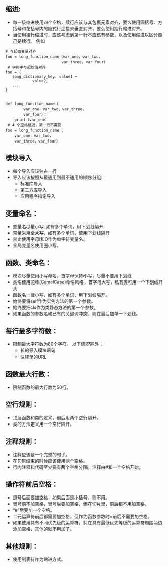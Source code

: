 ## 缩进:
- 每一级缩进使用四个空格，续行应该与其包裹元素对齐，要么使用圆括号、方括号和花括号内的隐式行连接来垂直对齐，要么使用挂行缩进对齐。
- 当使用挂行缩进时，应该考虑到第一行不应该有参数，以及使用缩进以区分自己是续行。
例如
```
# 与起始变量对齐
foo = long_function_name（var_one，var_two，
                         var_three，var_four）
 # 字典中与起始值对齐
foo = {
   long_dictionary_key: value1 +
			value2,
   ...
}


def long_function_name（
        var_one，var_two，var_three，
        var_four）：
    print（var_one）
 # 4 个空格缩进，第一行不需要    
foo = long_function_name（
    var_one，var_two，
    var_three，var_four）
```

## 模块导入  
- 每个导入应该独占一行
- 导入应该按照从最通用到最不通用的顺序分组:
    - 标准库导入
    - 第三方库导入
    - 应用程序指定导入

## 变量命名：
- 变量名尽量小写, 如有多个单词，用下划线隔开
- 常量采用全**大写**，如有多个单词，使用下划线隔开
- 禁止使用字母l和O作为单字符变量名。
- 全局变量名使用圈小写。

## 函数、类命名：
- 模块尽量使用小写命名，首字母保持小写，尽量不要用下划线
- 类名使用驼峰(CamelCase)命名风格，首字母大写，私有类可用一个下划线开头
- 函数名一律小写，如有多个单词，用下划线隔开。
- 始终要将self作为实例方法的第一个参数。
- 始终要把cls作为类静态方法的第一个参数。
- 如果函数的参数名和已有的关键词冲突，则在最后加单一下划线。

## 每行最多字符数：
- 限制最大字符数为80个字符。
以下情况除外：
    - 长的导入模块语句
    - 注释里的URL

## 函数最大行数：
- 限制函数的最大行数为50行。


## 空行规则：
- 顶层函数和类的定义，前后用两个空行隔开。
- 类的方法定义用一个空行隔开。

## 注释规则：
- 注释应该是一个完整的句子。
- 在句尾结束的时候应该使用两个空格。
- 行内注释和代码至少要有两个空格分隔，注释由#和一个空格开始。

	
## 操作符前后空格：
- 逗号后面要加空格，如果后面是小括号，则不用。
- 冒号前不加空格，冒号后要加空格，但在切片里，前后都不用加空格。
- “#”后要加一个空格。
- 二元运算符前后都需要加空格，但作为函数参数时=前后不需要加空格。
- 如果使用具有不同优先级的运算符，只在具有最低优先等级的运算符周围两边添加空格，其他的就不用加了。

## 其他规则：
- 使用制表符作为缩进方式。
